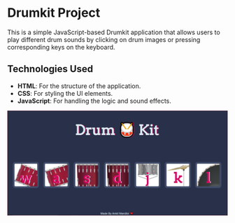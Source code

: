 # Drumkit Project

This is a simple JavaScript-based Drumkit application that allows users to play different drum sounds by clicking on drum images or pressing corresponding keys on the keyboard. 

## Technologies Used

- **HTML**: For the structure of the application.
- **CSS**: For styling the UI elements.
- **JavaScript**: For handling the logic and sound effects.


![Drumkit Screenshot](./images/DrumKitSC.PNG)
